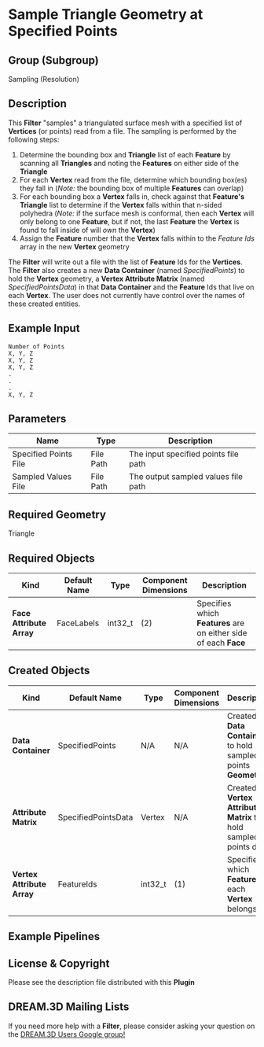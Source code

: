 Sample Triangle Geometry at Specified Points 
=============

## Group (Subgroup) ##

Sampling (Resolution)

## Description ##

This **Filter** "samples" a triangulated surface mesh with a specified list of **Vertices** (or points) read from a file.  The sampling is performed by the following steps:

1. Determine the bounding box and **Triangle** list of each **Feature** by scanning all **Triangles** and noting the **Features** on either side of the **Triangle**
2. For each **Vertex** read from the file, determine which bounding box(es) they fall in (*Note:* the bounding box of multiple **Features** can overlap)
3. For each bounding box a **Vertex** falls in, check against that **Feature's** **Triangle** list to determine if the **Vertex** falls within that n-sided polyhedra (*Note:* if the surface mesh is conformal, then each **Vertex** will only belong to one **Feature**, but if not, the last **Feature** the **Vertex** is found to fall inside of will *own* the **Vertex**)
4. Assign the **Feature** number that the **Vertex** falls within to the *Feature Ids* array in the new **Vertex** geometry

The **Filter** will write out a file with the list of **Feature** Ids for the **Vertices**.  The **Filter** also creates a new **Data Container** (named _SpecifiedPoints_) to hold the **Vertex** geometry, a **Vertex Attribute Matrix** (named _SpecifiedPointsData_) in that **Data Container** and the **Feature** Ids that live on each **Vertex**.  The user does not currently have control over the names of these created entities.

## Example Input ##

	Number of Points
	X, Y, Z
	X, Y, Z
	X, Y, Z
	.
	.
	.
	X, Y, Z

## Parameters ##

| Name | Type | Description |
|------|------|-------------|
| Specified Points File | File Path | The input specified points file path |
| Sampled Values File | File Path | The output sampled values file path |

## Required Geometry ##

Triangle

## Required Objects ##

| Kind | Default Name | Type | Component Dimensions | Description |
|------|--------------|------|----------------------|-------------|
| **Face Attribute Array** | FaceLabels | int32_t | (2) | Specifies which **Features** are on either side of each **Face** |

## Created Objects ##

| Kind | Default Name | Type | Component Dimensions | Description |
|------|--------------|------|----------------------|-------------|
| **Data Container** | SpecifiedPoints | N/A | N/A  | Created **Data Container** to hold sampled points **Geometry** |
| **Attribute Matrix** | SpecifiedPointsData | Vertex | N/A  | Created **Vertex Attribute Matrix** to hold sampled points data |
| **Vertex Attribute Array** | FeatureIds | int32_t | (1) | Specifies to which **Feature** each **Vertex** belongs |


## Example Pipelines ##



## License & Copyright ##

Please see the description file distributed with this **Plugin**

## DREAM.3D Mailing Lists ##

If you need more help with a **Filter**, please consider asking your question on the [DREAM.3D Users Google group!](https://groups.google.com/forum/?hl=en#!forum/dream3d-users)


